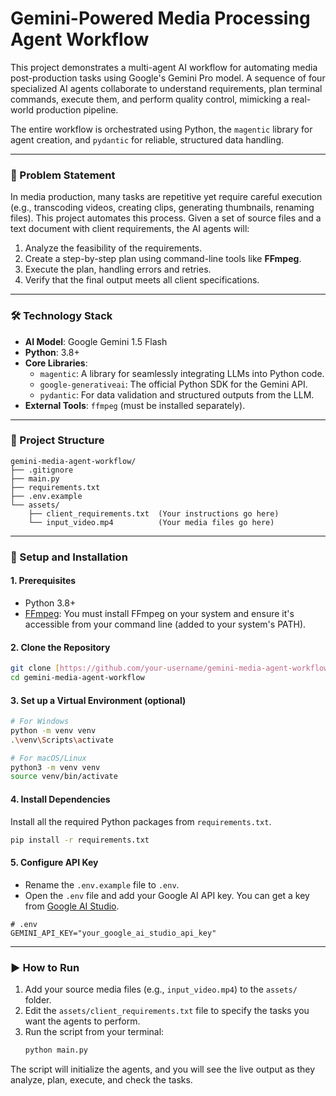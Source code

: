 # Gemini-Powered Media Processing Agent Workflow

This project demonstrates a multi-agent AI workflow for automating media post-production tasks using Google's Gemini Pro model. A sequence of four specialized AI agents collaborate to understand requirements, plan terminal commands, execute them, and perform quality control, mimicking a real-world production pipeline.

The entire workflow is orchestrated using Python, the `magentic` library for agent creation, and `pydantic` for reliable, structured data handling.

***

### 🎯 Problem Statement

In media production, many tasks are repetitive yet require careful execution (e.g., transcoding videos, creating clips, generating thumbnails, renaming files). This project automates this process. Given a set of source files and a text document with client requirements, the AI agents will:
1.  Analyze the feasibility of the requirements.
2.  Create a step-by-step plan using command-line tools like **FFmpeg**.
3.  Execute the plan, handling errors and retries.
4.  Verify that the final output meets all client specifications.

***

### 🛠️ Technology Stack

* **AI Model**: Google Gemini 1.5 Flash
* **Python**: 3.8+
* **Core Libraries**:
    * `magentic`: A library for seamlessly integrating LLMs into Python code.
    * `google-generativeai`: The official Python SDK for the Gemini API.
    * `pydantic`: For data validation and structured outputs from the LLM.
* **External Tools**: `ffmpeg` (must be installed separately).

***

### 📂 Project Structure

```
gemini-media-agent-workflow/
├── .gitignore
├── main.py
├── requirements.txt
├── .env.example
└── assets/
    ├── client_requirements.txt  (Your instructions go here)
    └── input_video.mp4          (Your media files go here)
```

***

### 🚀 Setup and Installation

#### 1. Prerequisites
- Python 3.8+
- [FFmpeg](https://ffmpeg.org/download.html): You must install FFmpeg on your system and ensure it's accessible from your command line (added to your system's PATH).

#### 2. Clone the Repository
```bash
git clone [https://github.com/your-username/gemini-media-agent-workflow.git](https://github.com/your-username/gemini-media-agent-workflow.git)
cd gemini-media-agent-workflow
```

#### 3. Set up a Virtual Environment (optional)

```bash
# For Windows
python -m venv venv
.\venv\Scripts\activate

# For macOS/Linux
python3 -m venv venv
source venv/bin/activate
```

#### 4. Install Dependencies
Install all the required Python packages from `requirements.txt`.
```bash
pip install -r requirements.txt
```

#### 5. Configure API Key
- Rename the `.env.example` file to `.env`.
- Open the `.env` file and add your Google AI API key. You can get a key from [Google AI Studio](https://aistudio.google.com/app/apikey).
```env
# .env
GEMINI_API_KEY="your_google_ai_studio_api_key"
```

***

### ▶️ How to Run

1.  Add your source media files (e.g., `input_video.mp4`) to the `assets/` folder.
2.  Edit the `assets/client_requirements.txt` file to specify the tasks you want the agents to perform.
3.  Run the script from your terminal:
    ```bash
    python main.py
    ```
The script will initialize the agents, and you will see the live output as they analyze, plan, execute, and check the tasks.
